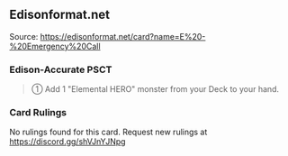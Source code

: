 
## Edisonformat.net

Source: https://edisonformat.net/card?name=E%20-%20Emergency%20Call

### Edison-Accurate PSCT

> ① Add 1 "Elemental HERO" monster from your Deck to your hand.

### Card Rulings

No rulings found for this card. Request new rulings at https://discord.gg/shVJnYJNpg
            